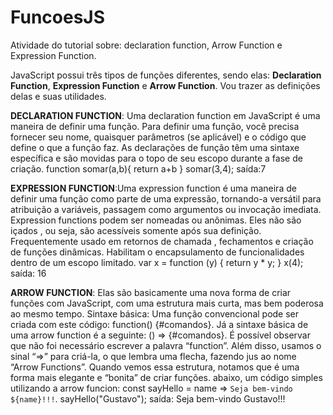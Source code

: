 # FuncoesJS

Atividade do tutorial sobre: declaration function, Arrow Function e Expression Function.

JavaScript possui três tipos de funções diferentes, sendo elas: **Declaration Function**, **Expression Function** e **Arrow Function**. Vou  trazer as definições delas e suas utilidades. 

**DECLARATION FUNCTION**: Uma declaration function em JavaScript é uma maneira de definir uma função. Para definir uma função, você precisa fornecer seu nome, quaisquer parâmetros (se aplicável) e o código que define o que a função faz. As declarações de função têm uma sintaxe específica e são movidas para o topo de seu escopo durante a fase de criação. 
function somar(a,b){
return a+b
}
somar(3,4); saída:7


**EXPRESSION FUNCTION**:Uma expression function é uma maneira de definir uma função como parte de uma expressão, tornando-a versátil para atribuição a variáveis, passagem como argumentos ou invocação imediata. Expression functions podem ser nomeadas ou anônimas. Eles não são içados , ou seja, são acessíveis somente após sua definição. Frequentemente usado em retornos de chamada , fechamentos e criação de funções dinâmicas. Habilitam o encapsulamento de funcionalidades dentro de um escopo limitado.
var x = function (y) {
  return y * y;
}
x(4); saída: 16

**ARROW FUNCTION**: Elas são basicamente uma nova forma de criar funções com JavaScript, com uma estrutura mais curta, mas bem poderosa ao mesmo tempo.
Sintaxe básica: Uma função convencional pode ser criada com este código: function() {#comandos}. Já a sintaxe básica de uma arrow function é a seguinte: () => {#comandos}.
É possível observar que não foi necessário escrever a palavra “function”. Além disso, usamos o sinal “=>” para criá-la, o que lembra uma flecha, fazendo jus ao nome “Arrow Functions”.
Quando vemos essa estrutura, notamos que é uma forma mais elegante e “bonita” de criar funções. abaixo, um código simples utilizando a arrow funcion:
const sayHello = name => `Seja bem-vindo ${name}!!!`. 
sayHello("Gustavo"); saída: Seja bem-vindo Gustavo!!!

